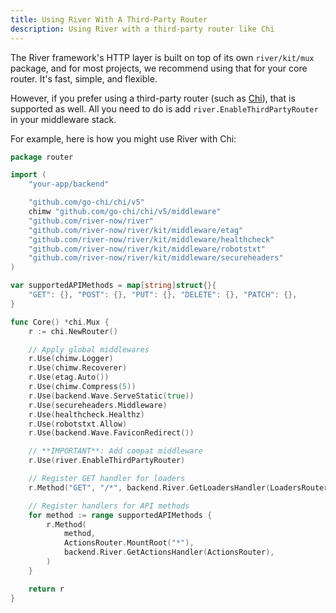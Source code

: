 ```yaml
---
title: Using River With A Third-Party Router
description: Using River with a third-party router like Chi
---
```


The River framework's HTTP layer is built on top of its own `river/kit/mux`
package, and for most projects, we recommend using that for your core router.
It's fast, simple, and flexible.

However, if you prefer using a third-party router (such as
[Chi](https://go-chi.io/)), that is supported as well. All you need to do is add
`river.EnableThirdPartyRouter` in your middleware stack.

For example, here is how you might use River with Chi:

```go
package router

import (
	"your-app/backend"

	"github.com/go-chi/chi/v5"
	chimw "github.com/go-chi/chi/v5/middleware"
	"github.com/river-now/river"
	"github.com/river-now/river/kit/middleware/etag"
	"github.com/river-now/river/kit/middleware/healthcheck"
	"github.com/river-now/river/kit/middleware/robotstxt"
	"github.com/river-now/river/kit/middleware/secureheaders"
)

var supportedAPIMethods = map[string]struct{}{
	"GET": {}, "POST": {}, "PUT": {}, "DELETE": {}, "PATCH": {},
}

func Core() *chi.Mux {
	r := chi.NewRouter()

	// Apply global middlewares
	r.Use(chimw.Logger)
	r.Use(chimw.Recoverer)
	r.Use(etag.Auto())
	r.Use(chimw.Compress(5))
	r.Use(backend.Wave.ServeStatic(true))
	r.Use(secureheaders.Middleware)
	r.Use(healthcheck.Healthz)
	r.Use(robotstxt.Allow)
	r.Use(backend.Wave.FaviconRedirect())

	// **IMPORTANT**: Add compat middleware
	r.Use(river.EnableThirdPartyRouter)

	// Register GET handler for loaders
	r.Method("GET", "/*", backend.River.GetLoadersHandler(LoadersRouter))

	// Register handlers for API methods
	for method := range supportedAPIMethods {
		r.Method(
			method,
			ActionsRouter.MountRoot("*"),
			backend.River.GetActionsHandler(ActionsRouter),
		)
	}

	return r
}
```
